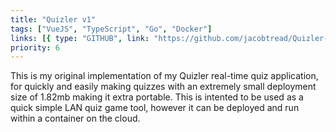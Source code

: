 ```yaml
---
title: "Quizler v1"
tags: ["VueJS", "TypeScript", "Go", "Docker"]
links: [{ type: "GITHUB", link: "https://github.com/jacobtread/Quizler-v1" }]
priority: 6
---
```


This is my original implementation of my Quizler real-time quiz application, for quickly and easily making quizzes with an extremely small deployment size of 1.82mb making it extra portable. This is intented to be used as a quick simple LAN quiz game tool, however it can be deployed and run within a container on the cloud.
